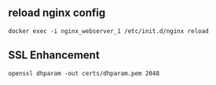 ## reload nginx config
`docker exec -i nginx_webserver_1 /etc/init.d/nginx reload`

## SSL Enhancement
`openssl dhparam -out certs/dhparam.pem 2048`